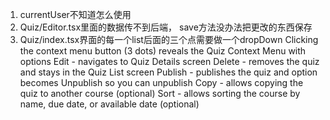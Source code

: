 1. currentUser不知道怎么使用
2. Quiz/Editor.tsx里面的数据传不到后端， save方法没办法把更改的东西保存
3. Quiz/index.tsx界面的每一个list后面的三个点需要做一个dropDown
      Clicking the context menu button (3 dots) reveals the Quiz Context Menu with options
Edit - navigates to Quiz Details screen
Delete - removes the quiz and stays in the Quiz List screen
Publish - publishes the quiz and option becomes Unpublish so you can unpublish
Copy - allows copying the quiz to another course (optional)
Sort - allows sorting the course by name, due date, or available date (optional)
